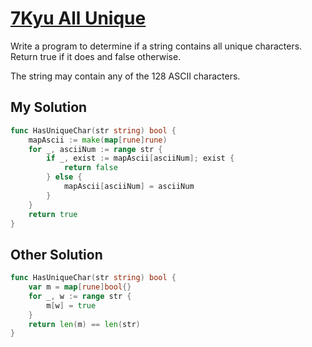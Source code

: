 # [7Kyu All Unique](https://www.codewars.com/kata/all-unique/train/go)

Write a program to determine if a string contains all unique characters. Return true if it does and false otherwise.

The string may contain any of the 128 ASCII characters.

## My Solution

```go
func HasUniqueChar(str string) bool {
	mapAscii := make(map[rune]rune)
	for _, asciiNum := range str {
		if _, exist := mapAscii[asciiNum]; exist {
			return false
		} else {
			mapAscii[asciiNum] = asciiNum
		}
	}
	return true
}
```

## Other Solution

```go
func HasUniqueChar(str string) bool {
	var m = map[rune]bool{}
	for _, w := range str {
		m[w] = true
	}
	return len(m) == len(str)
}
```
